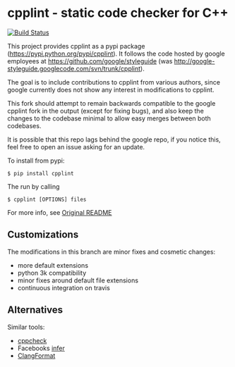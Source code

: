 # cpplint - static code checker for C++

[![Build Status](https://travis-ci.org/tkruse/cpplint.svg)](https://travis-ci.org/tkruse/cpplint)

This project provides cpplint as a pypi package
(https://pypi.python.org/pypi/cpplint). It follows the code hosted by google employees at
https://github.com/google/styleguide (was http://google-styleguide.googlecode.com/svn/trunk/cpplint).

The goal is to include contributions to cpplint from various authors, since google currently does not show any interest in modifications to cpplint.

This fork should attempt to remain backwards compatible to the google cpplint fork in the output (except for fixing bugs), and also keep the changes to the codebase minimal to allow easy merges between both codebases.


It is possible that this repo lags behind the google repo, if you notice this, feel free to open an issue asking for an update.

To install from pypi:

```
$ pip install cpplint
```

The run by calling
```
$ cpplint [OPTIONS] files
```

For more info, see [Original README](README)

## Customizations

The modifications in this branch are minor fixes and cosmetic changes:

- more default extensions
- python 3k compatibility
- minor fixes around default file extensions
- continuous integration on travis

## Alternatives

Similar tools:
- [cppcheck](https://github.com/danmar/cppcheck)
- Facebooks [infer](http://fbinfer.com)
- [ClangFormat](http://clang.llvm.org/docs/ClangFormat.html)
